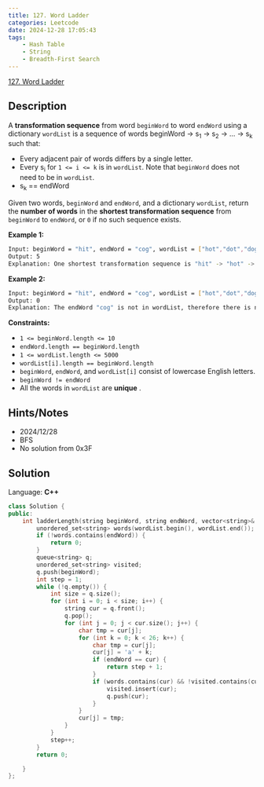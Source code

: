 ```yaml
---
title: 127. Word Ladder
categories: Leetcode
date: 2024-12-28 17:05:43
tags:
    - Hash Table
    - String
    - Breadth-First Search
---
```


[127. Word Ladder](https://leetcode.com/problems/word-ladder/description/?envType=problem-list-v2&envId=plakya4j)

## Description

A **transformation sequence**  from word `beginWord` to word `endWord` using a dictionary `wordList` is a sequence of words beginWord -> s<sub>1</sub> -> s<sub>2</sub> -> ... -> s<sub>k</sub> such that:

- Every adjacent pair of words differs by a single letter.
- Every s<sub>i</sub> for `1 <= i <= k` is in `wordList`. Note that `beginWord` does not need to be in `wordList`.
- s<sub>k</sub> == endWord

Given two words, `beginWord` and `endWord`, and a dictionary `wordList`, return the **number of words**  in the **shortest transformation sequence**  from `beginWord` to `endWord`, or `0` if no such sequence exists.

**Example 1:**

```bash
Input: beginWord = "hit", endWord = "cog", wordList = ["hot","dot","dog","lot","log","cog"]
Output: 5
Explanation: One shortest transformation sequence is "hit" -> "hot" -> "dot" -> "dog" -> cog", which is 5 words long.
```

**Example 2:**

```bash
Input: beginWord = "hit", endWord = "cog", wordList = ["hot","dot","dog","lot","log"]
Output: 0
Explanation: The endWord "cog" is not in wordList, therefore there is no valid transformation sequence.
```

**Constraints:**

- `1 <= beginWord.length <= 10`
- `endWord.length == beginWord.length`
- `1 <= wordList.length <= 5000`
- `wordList[i].length == beginWord.length`
- `beginWord`, `endWord`, and `wordList[i]` consist of lowercase English letters.
- `beginWord != endWord`
- All the words in `wordList` are **unique** .

## Hints/Notes

- 2024/12/28
- BFS
- No solution from 0x3F

## Solution

Language: **C++**

```C++
class Solution {
public:
    int ladderLength(string beginWord, string endWord, vector<string>& wordList) {
        unordered_set<string> words(wordList.begin(), wordList.end());
        if (!words.contains(endWord)) {
            return 0;
        }
        queue<string> q;
        unordered_set<string> visited;
        q.push(beginWord);
        int step = 1;
        while (!q.empty()) {
            int size = q.size();
            for (int i = 0; i < size; i++) {
                string cur = q.front();
                q.pop();
                for (int j = 0; j < cur.size(); j++) {
                    char tmp = cur[j];
                    for (int k = 0; k < 26; k++) {
                        char tmp = cur[j];
                        cur[j] = 'a' + k;
                        if (endWord == cur) {
                            return step + 1;
                        }
                        if (words.contains(cur) && !visited.contains(cur)) {
                            visited.insert(cur);
                            q.push(cur);
                        }
                    }
                    cur[j] = tmp;
                }
            }
            step++;
        }
        return 0;

    }
};
```
